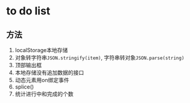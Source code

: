 # to do list

## 方法
1. localStorage本地存储
2. 对象转字符串`JSON.stringify(item)`, 字符串转对象`JSON.parse(string)`
3. 顶部输出框
4. 本地存储没有追加数据的接口
5. 动态元素用on绑定事件
6. splice()
7. 统计进行中和完成的个数